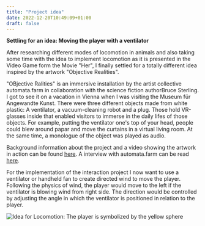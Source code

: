 ```yaml
---
title: "Project idea"
date: 2022-12-20T10:49:09+01:00
draft: false
---
```


**Settling for an idea: Moving the player with a ventilator**

After researching different modes of locomotion in animals and also taking some time with the idea to implement locomotion as it is presented in the Video Game form the Movie "Her", I finally settled for a totally different idea inspired by the artwork "Objective Realities".

"OBjective Ralities" is an immersive installation by the artist collective automata.farm in collaboration with the science fiction authorBruce Sterling. I got to see it on a vacation in Vienna when I was visiting the Museum für Angewandte Kunst. There were three different objects made from white plastic: A ventilator, a vacuum-cleaning robot and a plug. Those hold VR-glasses inside that enabled visitors to immerse in the daily lifes of those objects. For example, putting the ventilator one's top of your head, people could blew around papar and move the curtains in a virtual living room. At the same time, a monologue of the object was played as audio.

Background information about the project and a video showing the artwork in action can be found [here](https://www.wired.com/beyond-the-beyond/2018/08/automata-farm-objective-reality/). A interview with automata.farm can be read [here](https://speculativeedu.eu/interview-automato-farm/).

 For the implementation of the interaction project I now want to use a ventilator or handheld fan to create directed wind to move the player. Following the physics of wind, the player would move to the left if the ventilator is blowing wind from right side. The direction would be controlled by adjusting the angle in which the ventilator is positioned in relation to the player.
 
 ![Idea for Locomotion: The player is symbolized by the yellow sphere](InteractVR/resources/_gen/images/sketch_locomotion.png)
 

